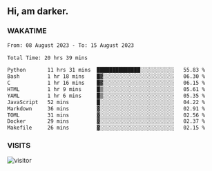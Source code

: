 ## Hi, am darker.

### WAKATIME

<!--START_SECTION:waka-->

```txt
From: 08 August 2023 - To: 15 August 2023

Total Time: 20 hrs 39 mins

Python       11 hrs 31 mins  ██████████████░░░░░░░░░░░   55.83 %
Bash         1 hr 18 mins    █▓░░░░░░░░░░░░░░░░░░░░░░░   06.30 %
C            1 hr 16 mins    █▓░░░░░░░░░░░░░░░░░░░░░░░   06.15 %
HTML         1 hr 9 mins     █▒░░░░░░░░░░░░░░░░░░░░░░░   05.61 %
YAML         1 hr 6 mins     █▒░░░░░░░░░░░░░░░░░░░░░░░   05.35 %
JavaScript   52 mins         █░░░░░░░░░░░░░░░░░░░░░░░░   04.22 %
Markdown     36 mins         ▓░░░░░░░░░░░░░░░░░░░░░░░░   02.91 %
TOML         31 mins         ▓░░░░░░░░░░░░░░░░░░░░░░░░   02.56 %
Docker       29 mins         ▓░░░░░░░░░░░░░░░░░░░░░░░░   02.37 %
Makefile     26 mins         ▓░░░░░░░░░░░░░░░░░░░░░░░░   02.15 %
```

<!--END_SECTION:waka-->

### VISITS
<!-- i should probably build this when i will have some time -->
![visitor](https://profile-counter.glitch.me/sanix-darker/count.svg)
